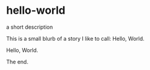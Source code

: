 # hello-world
a short description

This is a small blurb of a story I like to call: Hello, World.

Hello, World.

The end.
